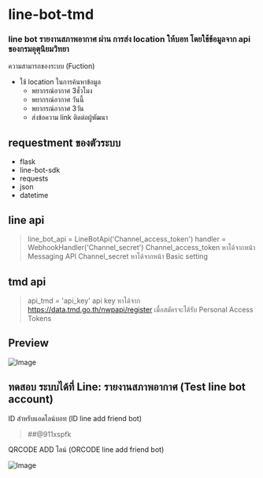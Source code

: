 # line-bot-tmd
### line bot รายงานสภาพอากาศ ผ่าน การส่ง location ให้บอท โดยใช้ข้อมูลจาก api ของกรมอุตุนิยมวิทยา

ความสามารถของระบบ (Fuction)
* ใช้ location ในการค้นหาข้อมูล
  * พยากรณ์อากาศ 3ชั่วโมง
  * พยากรณ์อากาศ วันนี้
  * พยากรณ์อากาศ 3วัน
  * ส่งข้อความ link ติดต่อผู้พัฒนา

## requestment ของตัวระบบ
* flask
* line-bot-sdk
* requests
* json
* datetime

## line api
> line_bot_api = LineBotApi('Channel_access_token')
> handler = WebhookHandler('Channel_secret')
Channel_access_token หาได้จากหน้า Messaging API
Channel_secret หาได้จากหน้า Basic setting

## tmd api
> api_tmd = 'api_key'
api key หาได้จาก https://data.tmd.go.th/nwpapi/register เมื่อสมัครจะได้รับ Personal Access Tokens

## Preview
![Image](https://i.imgur.com/shRM4s2.png)

## ทดสอบ ระบบได้ที่ Line: รายงานสภาพอากาศ (Test line bot account)
ID สำหรับแอดไลน์บอท (ID line add friend bot)

> ##@911xspfk

QRCODE ADD ไลน์ (ORCODE line add friend bot)

![Image](https://qr-official.line.me/sid/L/911xspfk.png)

